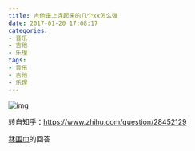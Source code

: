 ```yaml
---
title: 吉他谱上连起来的几个xx怎么弹
date: 2017-01-20 17:08:17
categories:
- 音乐
- 吉他
- 乐理
tags: 
- 音乐
- 吉他
- 乐理
---
```


![img](http://oj9456ckj.bkt.clouddn.com/image/guitar/%E5%90%89%E4%BB%96%E8%B0%B1%E4%B8%8A%E8%BF%9E%E8%B5%B7%E6%9D%A5%E7%9A%84%E5%87%A0%E4%B8%AAxx%E6%80%8E%E4%B9%88%E5%BC%B9.jpg)

转自知乎：https://www.zhihu.com/question/28452129

[秝围巾](https://www.zhihu.com/people/Linse7en)的回答